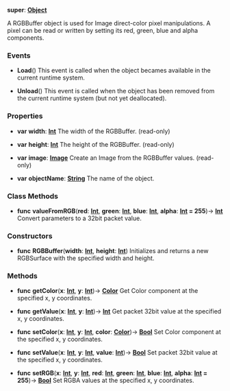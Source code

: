 **super**: **[Object](../gravity/object.md)**

A RGBBuffer object is used for Image direct-color pixel manipulations. A pixel can be read or written by setting its red, green, blue and alpha components.

### Events

* **Load**()
This event is called when the object becames available in the current runtime system.

* **Unload**()
This event is called when the object has been removed from the current runtime system (but not yet deallocated).



### Properties

* **var** **width**: **[Int](../gravity/int.md)**
The width of the RGBBuffer. \(read-only\)

* **var** **height**: **[Int](../gravity/int.md)**
The height of the RGBBuffer. \(read-only\)

* **var** **image**: **[Image](Image.md)**
Create an Image from the RGBBuffer values. \(read-only\)

* **var** **objectName**: **[String](../gravity/string.md)**
The name of the object.



### Class Methods

* **func** **valueFromRGB**(**red**: **[Int](../gravity/int.md)**, **green**: **[Int](../gravity/int.md)**, **blue**: **[Int](../gravity/int.md)**, **alpha**: **[Int](../gravity/int.md) = 255**)-> <strong>[Int](../gravity/int.md)</strong> 
Convert parameters to a 32bit packet value.



### Constructors

* **func** **RGBBuffer**(**width**: **[Int](../gravity/int.md)**, **height**: **[Int](../gravity/int.md)**)
Initializes and returns a new RGBSurface with the specified width and height.



### Methods

* **func** **getColor**(**x**: **[Int](../gravity/int.md)**, **y**: **[Int](../gravity/int.md)**)-> <strong>[Color](Color.md)</strong> 
Get Color component at the specified x, y coordinates.

* **func** **getValue**(**x**: **[Int](../gravity/int.md)**, **y**: **[Int](../gravity/int.md)**)-> <strong>[Int](../gravity/int.md)</strong> 
Get packet 32bit value at the specified x, y coordinates.

* **func** **setColor**(**x**: **[Int](../gravity/int.md)**, **y**: **[Int](../gravity/int.md)**, **color**: **[Color](Color.md)**)-> <strong>[Bool](../gravity/bool.md)</strong> 
Set Color component at the specified x, y coordinates.

* **func** **setValue**(**x**: **[Int](../gravity/int.md)**, **y**: **[Int](../gravity/int.md)**, **value**: **[Int](../gravity/int.md)**)-> <strong>[Bool](../gravity/bool.md)</strong> 
Set packet 32bit value at the specified x, y coordinates.

* **func** **setRGB**(**x**: **[Int](../gravity/int.md)**, **y**: **[Int](../gravity/int.md)**, **red**: **[Int](../gravity/int.md)**, **green**: **[Int](../gravity/int.md)**, **blue**: **[Int](../gravity/int.md)**, **alpha**: **[Int](../gravity/int.md) = 255**)-> <strong>[Bool](../gravity/bool.md)</strong> 
Set RGBA values at the specified x, y coordinates.





